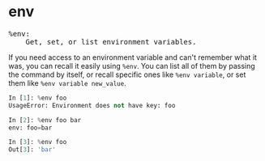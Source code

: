 # env

<pre class="output">
%env:
    Get, set, or list environment variables.
</pre>

If you need access to an environment variable and can't remember what it was, you can recall it easily using `%env`. You can list all of them by passing the command by itself, or recall specific ones like `%env variable`, or set them like `%env variable new_value`.

```python
In [1]: %env foo
UsageError: Environment does not have key: foo

In [2]: %env foo bar
env: foo=bar

In [3]: %env foo
Out[3]: 'bar'
```
